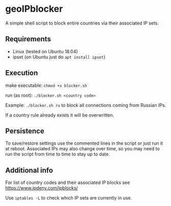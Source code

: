 # geoIPblocker
 A simple shell script to block entire countries via their associated IP sets.
 
 ## Requirements
  * Linux (tested on Ubuntu 18.04)
  * ipset (on Ubuntu just do `apt install ipset`)
  
## Execution
 make executable:
 `chmod +x blocker.sh`

 run (as root):
 `./blocker.sh <country code>`

 Example:
 `./blocker.sh ru` to block all connections coming from Russian IPs.
 
  If a country rule already exists it will be overwritten.
 
 ## Persistence
  To save/restore settings use the commented lines in the script or just run it at reboot. Associated IPs may also change over time, so you may need to run the script    from time to time to stay up to date.
 
 ## Additional info
  For list of country codes and their associated IP blocks see https://www.ipdeny.com/ipblocks/
   
  Use `iptables -L` to check which IP sets are currently in use. 
